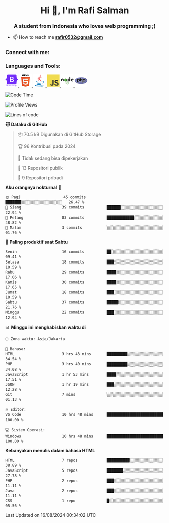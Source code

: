 <h1 align="center">Hi 👋, I'm Rafi Salman</h1>
<h3 align="center">A student from Indonesia who loves web programming ;)</h3>

- 📫 How to reach me **rafir0532@gmail.com**

<h3 align="left">Connect with me:</h3>
<p align="left">
</p>

<h3 align="left">Languages and Tools:</h3>
<p align="left"> <a href="https://getbootstrap.com" target="_blank" rel="noreferrer"> <img src="https://raw.githubusercontent.com/devicons/devicon/master/icons/bootstrap/bootstrap-plain-wordmark.svg" alt="bootstrap" width="40" height="40"/> </a> <a href="https://www.w3.org/html/" target="_blank" rel="noreferrer"> <img src="https://raw.githubusercontent.com/devicons/devicon/master/icons/html5/html5-original-wordmark.svg" alt="html5" width="40" height="40"/> </a> <a href="https://www.java.com" target="_blank" rel="noreferrer"> <img src="https://raw.githubusercontent.com/devicons/devicon/master/icons/java/java-original.svg" alt="java" width="40" height="40"/> </a> <a href="https://developer.mozilla.org/en-US/docs/Web/JavaScript" target="_blank" rel="noreferrer"> <img src="https://raw.githubusercontent.com/devicons/devicon/master/icons/javascript/javascript-original.svg" alt="javascript" width="40" height="40"/> </a> <a href="https://nodejs.org" target="_blank" rel="noreferrer"> <img src="https://raw.githubusercontent.com/devicons/devicon/master/icons/nodejs/nodejs-original-wordmark.svg" alt="nodejs" width="40" height="40"/> </a> <a href="https://www.php.net" target="_blank" rel="noreferrer"> <img src="https://raw.githubusercontent.com/devicons/devicon/master/icons/php/php-original.svg" alt="php" width="40" height="40"/> </a> </p>

<!--START_SECTION:waka-->
![Code Time](http://img.shields.io/badge/Code%20Time-18%20hrs%208%20mins-blue)

![Profile Views](http://img.shields.io/badge/Profil%20dilihat-47-blue)

![Lines of code](https://img.shields.io/badge/Sejak%20Hello%20World%20aku%20telah%20menulis-451.0%20thousand%20baris%20kode-blue)

**🐱 Dataku di GitHub** 

> 📦 70.5 kB Digunakan di GitHub Storage 
 > 
> 🏆 96 Kontribusi pada 2024
 > 
> 🚫 Tidak sedang bisa dipekerjakan
 > 
> 📜 13 Repositori publik 
 > 
> 🔑 9 Repositori pribadi 
 > 
**Aku orangnya nokturnal 🦉** 

```text
🌞 Pagi                   45 commits          ███████░░░░░░░░░░░░░░░░░░   26.47 % 
🌆 Siang                  39 commits          ██████░░░░░░░░░░░░░░░░░░░   22.94 % 
🌃 Petang                 83 commits          ████████████░░░░░░░░░░░░░   48.82 % 
🌙 Malam                  3 commits           ░░░░░░░░░░░░░░░░░░░░░░░░░   01.76 % 
```
📅 **Paling produktif saat Sabtu** 

```text
Senin                    16 commits          ██░░░░░░░░░░░░░░░░░░░░░░░   09.41 % 
Selasa                   18 commits          ███░░░░░░░░░░░░░░░░░░░░░░   10.59 % 
Rabu                     29 commits          ████░░░░░░░░░░░░░░░░░░░░░   17.06 % 
Kamis                    30 commits          ████░░░░░░░░░░░░░░░░░░░░░   17.65 % 
Jumat                    18 commits          ███░░░░░░░░░░░░░░░░░░░░░░   10.59 % 
Sabtu                    37 commits          █████░░░░░░░░░░░░░░░░░░░░   21.76 % 
Minggu                   22 commits          ███░░░░░░░░░░░░░░░░░░░░░░   12.94 % 
```


📊 **Minggu ini menghabiskan waktu di** 

```text
🕑︎ Zona waktu: Asia/Jakarta

💬 Bahasa: 
HTML                     3 hrs 43 mins       █████████░░░░░░░░░░░░░░░░   34.54 % 
PHP                      3 hrs 40 mins       █████████░░░░░░░░░░░░░░░░   34.08 % 
JavaScript               1 hr 53 mins        ████░░░░░░░░░░░░░░░░░░░░░   17.51 % 
JSON                     1 hr 19 mins        ███░░░░░░░░░░░░░░░░░░░░░░   12.28 % 
Git                      7 mins              ░░░░░░░░░░░░░░░░░░░░░░░░░   01.13 % 

🔥 Editor: 
VS Code                  10 hrs 48 mins      █████████████████████████   100.00 % 

💻 Sistem Operasi: 
Windows                  10 hrs 48 mins      █████████████████████████   100.00 % 
```

**Kebanyakan menulis dalam bahasa HTML** 

```text
HTML                     7 repos             ██████████░░░░░░░░░░░░░░░   38.89 % 
JavaScript               5 repos             ███████░░░░░░░░░░░░░░░░░░   27.78 % 
PHP                      2 repos             ███░░░░░░░░░░░░░░░░░░░░░░   11.11 % 
Java                     2 repos             ███░░░░░░░░░░░░░░░░░░░░░░   11.11 % 
CSS                      1 repo              █░░░░░░░░░░░░░░░░░░░░░░░░   05.56 % 
```




 Last Updated on 16/08/2024 00:34:02 UTC
<!--END_SECTION:waka-->
